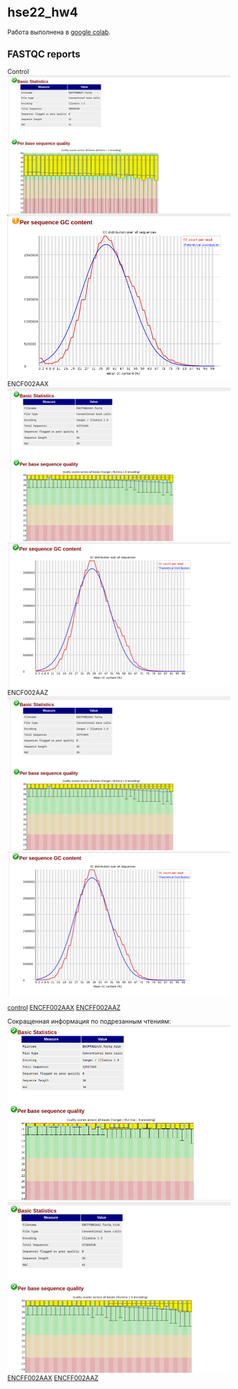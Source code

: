 # hse22_hw4
Работа выполнена в [google colab](colab.research.google.com/drive/1LB6Z6LbvVIE0fSaO7avrRbR6Pp25Ils6?usp=sharing).

## FASTQC reports
Control
![Fastqc report](images/control1.png "control")
![Fastqc report](images/control2.png "control")
ENCF002AAX
![Fastqc report](images/AAX1.png "AAX")
![Fastqc report](images/AAX2.png "AAX")
ENCF002AAZ
![Fastqc report](images/AAX1.png "AAZ")
![Fastqc report](images/AAX2.png "AAZ")

[control](src/ENCFF000WXY_fastqc.html) 
[ENCFF002AAX](src/ENCFF002AAX_fastqc.html) 
[ENCFF002AAZ](src/ENCFF002AAZ_fastqc.html)

Сокращенная информация по подрезанным чтениям:
![Fastqc report](images/trim_AAX.png "AAX")
![Fastqc report](images/trim_AAZ.png "AAZ")
[ENCFF002AAX](src/ENCFF002AAX.fastq.trim_fastqc.html)
[ENCFF002AAZ](src/ENCFF002AAZ.fastq.trim_fastqc.html)
